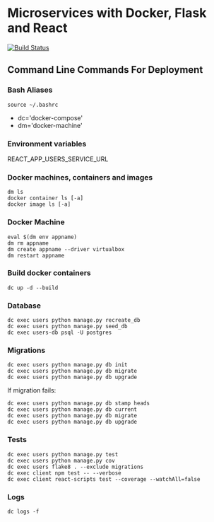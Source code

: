 # Microservices with Docker, Flask and React

[![Build Status](https://travis-ci.com/viliusgudziunas/testdriven-app-tutorial.svg?branch=master)](https://travis-ci.com/viliusgudziunas/testdriven-app-tutorial)

## Command Line Commands For Deployment

### Bash Aliases

```
source ~/.bashrc
```

- dc='docker-compose'
- dm='docker-machine'

### Environment variables

REACT_APP_USERS_SERVICE_URL

### Docker machines, containers and images

```
dm ls
docker container ls [-a]
docker image ls [-a]
```

### Docker Machine

```
eval $(dm env appname)
dm rm appname
dm create appname --driver virtualbox
dm restart appname
```

### Build docker containers

```
dc up -d --build
```

### Database

```
dc exec users python manage.py recreate_db
dc exec users python manage.py seed_db
dc exec users-db psql -U postgres
```

### Migrations

```
dc exec users python manage.py db init
dc exec users python manage.py db migrate
dc exec users python manage.py db upgrade
```

If migration fails:

```
dc exec users python manage.py db stamp heads
dc exec users python manage.py db current
dc exec users python manage.py db migrate
dc exec users python manage.py db upgrade
```

### Tests

```
dc exec users python manage.py test
dc exec users python manage.py cov
dc exec users flake8 . --exclude migrations
dc exec client npm test -- --verbose
dc exec client react-scripts test --coverage --watchAll=false
```

### Logs

```
dc logs -f
```
